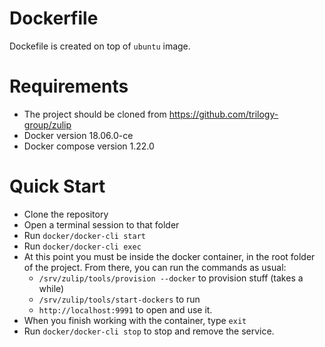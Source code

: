 # Dockerfile
 Dockefile is created on top of `ubuntu` image.
 # Requirements
 - The project should be cloned from https://github.com/trilogy-group/zulip
 - Docker version 18.06.0-ce
 - Docker compose version 1.22.0
  
# Quick Start
- Clone the repository
- Open a terminal session to that folder
- Run `docker/docker-cli start`
- Run `docker/docker-cli exec`
- At this point you must be inside the docker container, in the root folder of the project. From there, you can run the commands as usual:
	- `/srv/zulip/tools/provision --docker` to provision stuff (takes a while)
	- `/srv/zulip/tools/start-dockers` to run
	- `http://localhost:9991` to open and use it.
- When you finish working with the container, type `exit`
- Run `docker/docker-cli stop` to stop and remove the service.
